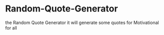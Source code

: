# Random-Quote-Generator
the Random Quote Generator it will generate some quotes for Motivational for all 
